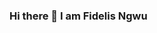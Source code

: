 ### Hi there 👋 I am Fidelis Ngwu

<!--
**Aadon/Aadon** is a ✨ _special_ ✨ repository because its `README.md` (this file) appears on your GitHub profile.

Here are some ideas to get you started:

- 🔭 I’m currently working on Zuri Tasks...
- 🌱 I’m currently learning Git and GitHub...
- 👯 I’m looking to collaborate on Frontend Projects...
- 🤔 I’m looking for help with Javascript...
- 💬 Ask me about ...
- 📫 How to reach me: ...
- 😄 Pronouns: ...
- ⚡ Fun fact: ...
-->
